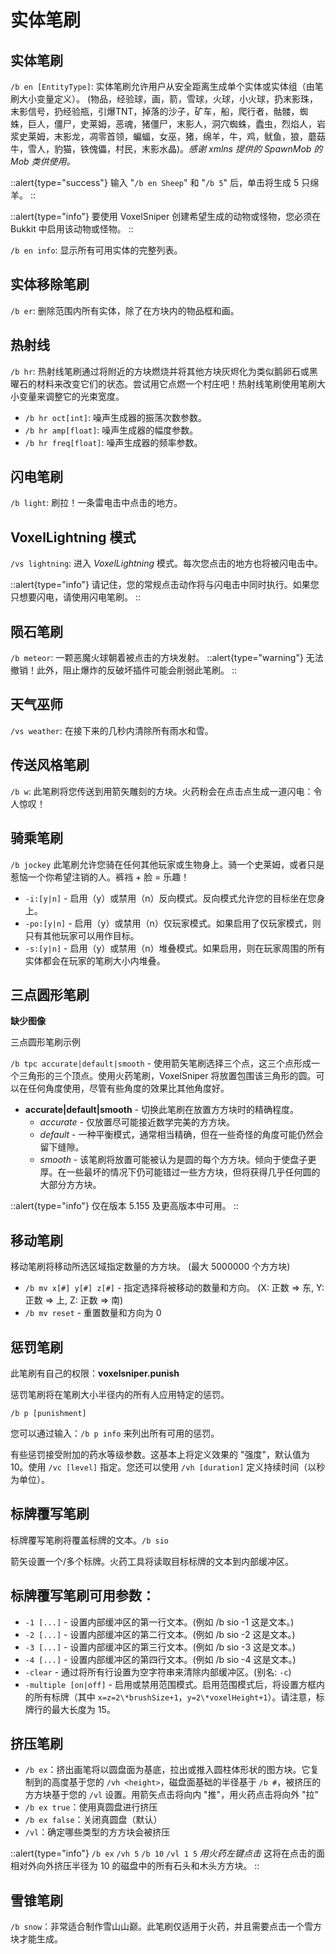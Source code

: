 # 实体笔刷
## 实体笔刷
`/b en [EntityType]`: 实体笔刷允许用户从安全距离生成单个实体或实体组（由笔刷大小变量定义）。 (物品，经验球，画，箭，雪球，火球，小火球，扔末影珠，末影信号，扔经验瓶，引爆TNT，掉落的沙子，矿车，船，爬行者，骷髅，蜘蛛，巨人，僵尸，史莱姆，恶魂，猪僵尸，末影人，洞穴蜘蛛，蠹虫，烈焰人，岩浆史莱姆，末影龙，凋零首领，蝙蝠，女巫，猪，绵羊，牛，鸡，鱿鱼，狼，蘑菇牛，雪人，豹猫，铁傀儡，村民，末影水晶)。*感谢 xmlns 提供的 SpawnMob 的 Mob 类供使用。*

::alert{type="success"}
输入 "`/b en Sheep`" 和 "`/b 5`" 后，单击将生成 5 只绵羊。
::

::alert{type="info"}
要使用 VoxelSniper 创建希望生成的动物或怪物，您必须在 Bukkit 中启用该动物或怪物。
::

`/b en info`: 显示所有可用实体的完整列表。

## 实体移除笔刷

`/b er`: 删除范围内所有实体，除了在方块内的物品框和画。

## 热射线

`/b hr`: 热射线笔刷通过将附近的方块燃烧并将其他方块灰烬化为类似鹅卵石或黑曜石的材料来改变它们的状态。尝试用它点燃一个村庄吧！热射线笔刷使用笔刷大小变量来调整它的光束宽度。

* `/b hr oct[int]`: 噪声生成器的振荡次数参数。
* `/b hr amp[float]`: 噪声生成器的幅度参数。
* `/b hr freq[float]`: 噪声生成器的频率参数。

## 闪电笔刷
`/b light`: 刷拉！一条雷电击中点击的地方。

## VoxelLightning 模式
`/vs lightning`: 进入 *VoxelLightning* 模式。每次您点击的地方也将被闪电击中。

::alert{type="info"}
请记住，您的常规点击动作将与闪电击中同时执行。如果您只想要闪电，请使用闪电笔刷。
::

## 陨石笔刷
`/b meteor`: 一颗恶魔火球朝着被点击的方块发射。
::alert{type="warning"}
无法撤销！此外，阻止爆炸的反破坏插件可能会削弱此笔刷。
::

## 天气巫师

`/vs weather`: 在接下来的几秒内清除所有雨水和雪。

## 传送风格笔刷

`/b w`: 此笔刷将您传送到用箭矢雕刻的方块。火药粉会在点击点生成一道闪电：令人惊叹！

## 骑乘笔刷

`/b jockey` 此笔刷允许您骑在任何其他玩家或生物身上。骑一个史莱姆，或者只是惹恼一个你希望注销的人。裤裆 + 脸 = 乐趣！
* `-i:[y|n]` - 启用（y）或禁用（n）反向模式。反向模式允许您的目标坐在您身上。
* `-po:[y|n]` - 启用（y）或禁用（n）仅玩家模式。如果启用了仅玩家模式，则只有其他玩家可以用作目标。
* `-s:[y|n]` - 启用（y）或禁用（n）堆叠模式。如果启用，则在玩家周围的所有实体都会在玩家的笔刷大小内堆叠。
## 三点圆形笔刷

**缺少图像**

三点圆形笔刷示例

`/b tpc accurate|default|smooth` - 使用箭矢笔刷选择三个点，这三个点形成一个三角形的三个顶点。使用火药笔刷，VoxelSniper 将放置包围该三角形的圆。可以在任何角度使用，尽管有些角度的效果比其他角度好。
* **accurate|default|smooth** - 切换此笔刷在放置方方块时的精确程度。
    * *accurate* - 仅放置尽可能接近数学完美的方方块。
    * *default* - 一种平衡模式，通常相当精确，但在一些奇怪的角度可能仍然会留下缝隙。
    * *smooth* - 该笔刷将放置可能被认为是圆的每个方方块。倾向于使盘子更厚。在一些最坏的情况下仍可能错过一些方方块，但将获得几乎任何圆的大部分方方块。

::alert{type="info"}
仅在版本 5.155 及更高版本中可用。
::

## 移动笔刷

移动笔刷将移动所选区域指定数量的方方块。 (最大 5000000 个方方块)
* `/b mv x[#] y[#] z[#]` - 指定选择将被移动的数量和方向。 (X: 正数 => 东, Y: 正数 => 上, Z: 正数 => 南)
* `/b mv reset` - 重置数量和方向为 0

## 惩罚笔刷

此笔刷有自己的权限：**voxelsniper.punish**

惩罚笔刷将在笔刷大小半径内的所有人应用特定的惩罚。

`/b p [punishment]`

您可以通过输入：`/b p info` 来列出所有可用的惩罚。

有些惩罚接受附加的药水等级参数。这基本上将定义效果的 "强度"，默认值为 10。使用 `/vc [level]` 指定。您还可以使用 `/vh [duration]` 定义持续时间（以秒为单位）。

## 标牌覆写笔刷

标牌覆写笔刷将覆盖标牌的文本。`/b sio`

箭矢设置一个/多个标牌。火药工具将读取目标标牌的文本到内部缓冲区。

## 标牌覆写笔刷可用参数：

* `-1 [...]` - 设置内部缓冲区的第一行文本。(例如 /b sio -1 这是文本。)
* `-2 [...]` - 设置内部缓冲区的第二行文本。(例如 /b sio -2 这是文本。)
* `-3 [...]` - 设置内部缓冲区的第三行文本。(例如 /b sio -3 这是文本。)
* `-4 [...]` - 设置内部缓冲区的第四行文本。(例如 /b sio -4 这是文本。)
* `-clear` - 通过将所有行设置为空字符串来清除内部缓冲区。(别名: `-c`)
* `-multiple [on|off]` - 启用或禁用范围模式。启用范围模式后，将设置方框内的所有标牌（其中 `x=z=2\*brushSize+1`，`y=2\*voxelHeight+1`）。请注意，标牌行的最大长度为 15。

## 挤压笔刷

* `/b ex`：挤出画笔将以圆盘面为基底，拉出或推入圆柱体形状的图方块。它复制到的高度基于您的 `/vh <height>`，磁盘面基础的半径基于 `/b #`，被挤压的方方块基于您的 `/vl` 设置。用箭矢点击将向内 "推"，用火药点击将向外 "拉"
* `/b ex true`：使用真圆盘进行挤压
* `/b ex false`：关闭真圆盘（默认）
* `/vl`：确定哪些类型的方方块会被挤压

::alert{type="info"}
`/b ex` `/vh 5` `/b 10` `/vl 1 5` *用火药左键点击* 这将在点击的面相对外向外挤压半径为 10 的磁盘中的所有石头和木头方方块。
::

## 雪锥笔刷
`/b snow`：非常适合制作雪山山巅。此笔刷仅适用于火药，并且需要点击一个雪方块才能生成。